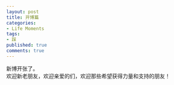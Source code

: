 ```yaml
---
layout: post
title: 开博篇
categories:
- Life Moments
tags:
- 踩
published: true
comments: true
---
```

<p><p>新博开张了。<br />欢迎新老朋友，欢迎亲爱的们，欢迎那些希望获得力量和支持的朋友！<br /></p></p>
